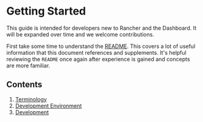 # Getting Started

This guide is intended for developers new to Rancher and the Dashboard. It will be expanded over time and we welcome contributions.

First take some time to understand the [README](../../../README.md). This covers a lot of useful information that this document references and supplements. It's helpful reviewing the `README` once again after experience is gained and concepts are more familiar.

## Contents

1. [Terminology](./terminology.md)
1. [Development Environment](./development_environment.md)
1. [Development](./development.md)
